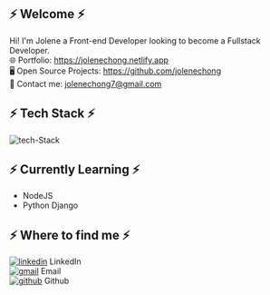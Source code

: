 ## ⚡ Welcome ⚡
Hi! I'm Jolene a Front-end Developer looking to become a Fullstack Developer.
<br> 🌐 Portfolio: https://jolenechong.netlify.app
<br> 🖥️ Open Source Projects: https://github.com/jolenechong
<br> 📩 Contact me: [jolenechong7@gmail.com](jolenechong7@gmail.com)

## ⚡ Tech Stack ⚡
<img src="https://i.ibb.co/bXFNvCy/tech-Stack.png" alt="tech-Stack">

## ⚡ Currently Learning ⚡
- NodeJS
- Python Django

## ⚡ Where to find me ⚡
<a href='https://www.linkedin.com/in/jolenechong7/'><img src="https://i.ibb.co/Qp5qQJQ/linkedin.png" alt="linkedin"></a> LinkedIn
<br>
<a href="mailto:jolenechong7@gmail.com"><img src="https://i.ibb.co/3MR68PS/gmail.png" alt="gmail"></a> Email
<br>
<a href="https://github.com/jolenechong"><img src="https://i.ibb.co/RQ3f5qk/github.png" alt="github"></a> Github
